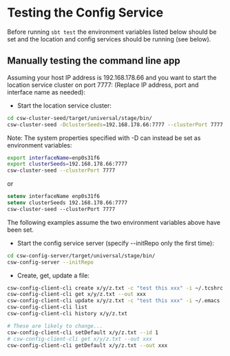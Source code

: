 Testing the Config Service
==========================

Before running `sbt test` the environment variables listed below should be set and the location and
config services should be running (see below).

Manually testing the command line app
-------------------------------------

Assuming your host IP address is 192.168.178.66 and you want to start the location service cluster on port 7777:
(Replace IP address, port and interface name as needed):

* Start the location service cluster:

```bash
cd csw-cluster-seed/target/universal/stage/bin/
csw-cluster-seed -DclusterSeeds=192.168.178.66:7777 --clusterPort 7777 -DinterfaceName=enp0s31f6
```

Note: The system properties specified with -D can instead be set as environment variables:

```bash
export interfaceName=enp0s31f6
export clusterSeeds=192.168.178.66:7777
csw-cluster-seed --clusterPort 7777
```
or 

```csh
setenv interfaceName enp0s31f6
setenv clusterSeeds 192.168.178.66:7777
csw-cluster-seed --clusterPort 7777
```

The following examples assume the two environment variables above have been set.

* Start the config service server (specify --initRepo only the first time):

```bash
cd csw-config-server/target/universal/stage/bin/
csw-config-server --initRepo
```
 
* Create, get, update a file:

```bash
csw-config-client-cli create x/y/z.txt -c "test this xxx" -i ~/.tcshrc
csw-config-client-cli get x/y/z.txt --out xxx
csw-config-client-cli update x/y/z.txt -c "test this xxx" -i ~/.emacs
csw-config-client-cli list
csw-config-client-cli history x/y/z.txt

# These are likely to change...
csw-config-client-cli setDefault x/y/z.txt --id 1
# csw-config-client-cli get x/y/z.txt --out xxx
csw-config-client-cli getDefault x/y/z.txt --out xxx
```
